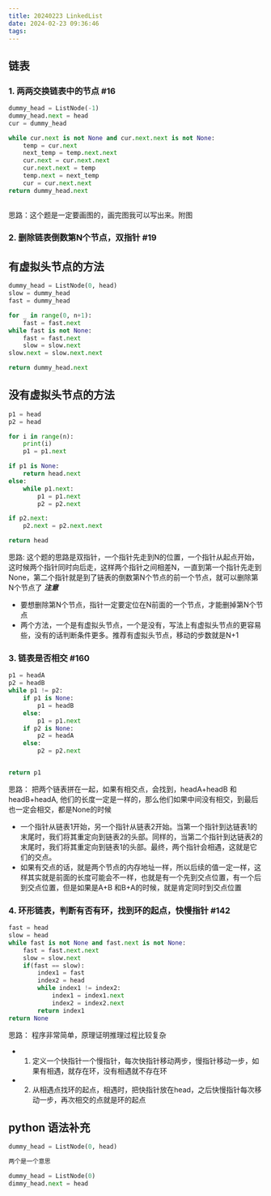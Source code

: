 ```yaml
---
title: 20240223 LinkedList
date: 2024-02-23 09:36:46
tags:
---
```


## 链表

### 1. 两两交换链表中的节点 #16

```python
dummy_head = ListNode(-1)
dummy_head.next = head
cur = dummy_head

while cur.next is not None and cur.next.next is not None:
    temp = cur.next
    next_temp = temp.next.next
    cur.next = cur.next.next
    cur.next.next = temp
    temp.next = next_temp
    cur = cur.next.next
return dummy_head.next
            
```
思路：这个题是一定要画图的，画完图我可以写出来。附图

### 2. 删除链表倒数第N个节点，双指针 #19

## 有虚拟头节点的方法
```python
dummy_head = ListNode(0, head)
slow = dummy_head
fast = dummy_head

for _ in range(0, n+1):
    fast = fast.next
while fast is not None:
    fast = fast.next
    slow = slow.next
slow.next = slow.next.next

return dummy_head.next
```

## 没有虚拟头节点的方法

```python
p1 = head
p2 = head

for i in range(n):
    print(i)
    p1 = p1.next

if p1 is None:
    return head.next
else:
    while p1.next:
        p1 = p1.next
        p2 = p2.next

if p2.next:
    p2.next = p2.next.next

return head
```
思路: 这个题的思路是双指针，一个指针先走到N的位置，一个指针从起点开始，这时候两个指针同时向后走，这样两个指针之间相差N，一直到第一个指针先走到None，第二个指针就是到了链表的倒数第N个节点的前一个节点，就可以删除第N个节点了
***注意***
- 要想删除第N个节点，指针一定要定位在N前面的一个节点，才能删掉第N个节点
- 两个方法，一个是有虚拟头节点，一个是没有，写法上有虚拟头节点的更容易些，没有的话判断条件更多。推荐有虚拟头节点，移动的步数就是N+1

### 3. 链表是否相交 #160

```python
p1 = headA
p2 = headB
while p1 != p2:
    if p1 is None:
        p1 = headB
    else:
        p1 = p1.next
    if p2 is None:
        p2 = headA
    else:
        p2 = p2.next


return p1 
```

思路： 把两个链表拼在一起，如果有相交点，会找到，headA+headB 和 headB+headA, 他们的长度一定是一样的，那么他们如果中间没有相交，到最后也一定会相交，都是None的时候
- 一个指针从链表1开始，另一个指针从链表2开始。当第一个指针到达链表1的末尾时，我们将其重定向到链表2的头部。同样的，当第二个指针到达链表2的末尾时，我们将其重定向到链表1的头部。最终，两个指针会相遇，这就是它们的交点。
- 如果有交点的话，就是两个节点的内存地址一样，所以后续的值一定一样，这样其实就是前面的长度可能会不一样，也就是有一个先到交点位置，有一个后到交点位置，但是如果是A+B 和B+A的时候，就是肯定同时到交点位置

### 4. 环形链表，判断有否有环，找到环的起点，快慢指针 #142

```python
fast = head
slow = head
while fast is not None and fast.next is not None:
    fast = fast.next.next
    slow = slow.next
    if(fast == slow):
        index1 = fast
        index2 = head
        while index1 != index2:
            index1 = index1.next
            index2 = index2.next
        return index1
return None
```

思路： 程序非常简单，原理证明推理过程比较复杂
- 1. 定义一个快指针一个慢指针，每次快指针移动两步，慢指针移动一步，如果有相遇，就存在环，没有相遇就不存在环
- 2. 从相遇点找环的起点，相遇时，把快指针放在head，之后快慢指针每次移动一步，再次相交的点就是环的起点


## python 语法补充
```python
dummy_head = ListNode(0, head)

两个是一个意思

dummy_head = ListNode(0)
dimmy_head.next = head
```